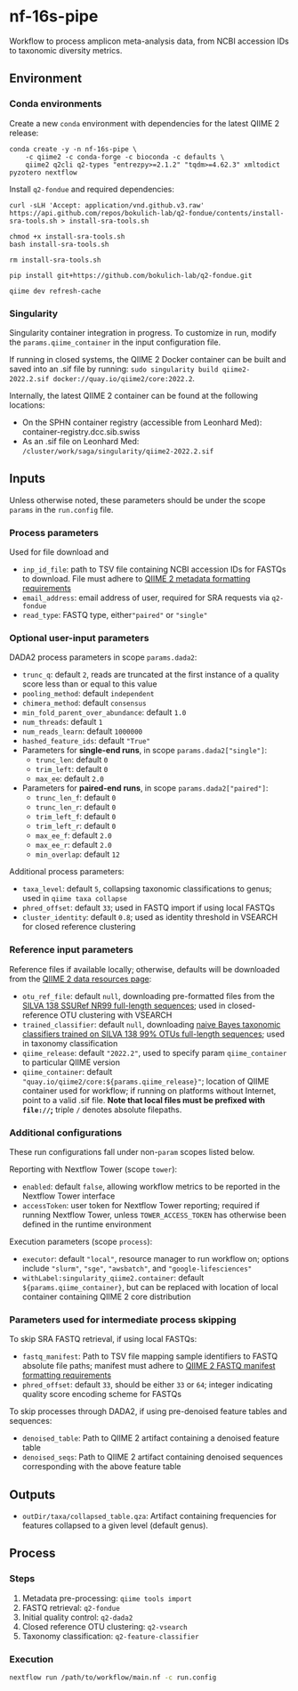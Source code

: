 # nf-16s-pipe
Workflow to process amplicon meta-analysis data, from NCBI accession IDs to taxonomic diversity metrics.

## Environment

### Conda environments

Create a new `conda` environment with dependencies for the latest QIIME 2 release:
```
conda create -y -n nf-16s-pipe \
    -c qiime2 -c conda-forge -c bioconda -c defaults \
    qiime2 q2cli q2-types "entrezpy>=2.1.2" "tqdm>=4.62.3" xmltodict pyzotero nextflow
```

Install `q2-fondue` and required dependencies:
```
curl -sLH 'Accept: application/vnd.github.v3.raw' https://api.github.com/repos/bokulich-lab/q2-fondue/contents/install-sra-tools.sh > install-sra-tools.sh

chmod +x install-sra-tools.sh
bash install-sra-tools.sh

rm install-sra-tools.sh

pip install git+https://github.com/bokulich-lab/q2-fondue.git

qiime dev refresh-cache
```

### Singularity

Singularity container integration in progress. To customize in run, modify the `params.qiime_container` in the input configuration file.

If running in closed systems, the QIIME 2 Docker container can be built and saved into an .sif file by running: `sudo singularity build qiime2-2022.2.sif docker://quay.io/qiime2/core:2022.2`.

Internally, the latest QIIME 2 container can be found at the following locations:
* On the SPHN container registry (accessible from Leonhard Med): container-registry.dcc.sib.swiss
* As an .sif file on Leonhard Med: `/cluster/work/saga/singularity/qiime2-2022.2.sif`

## Inputs

Unless otherwise noted, these parameters should be under the scope `params` in the `run.config` file.

### Process parameters

Used for file download and 
* `inp_id_file`: path to TSV file containing NCBI accession IDs for FASTQs to download. File must adhere to [QIIME 2 metadata formatting requirements](https://docs.qiime2.org/2022.2/tutorials/metadata/#metadata-formatting-requirements)
* `email_address`: email address of user, required for SRA requests via `q2-fondue`
* `read_type`: FASTQ type, either`"paired"` or `"single"`

### Optional user-input parameters

DADA2 process parameters in scope `params.dada2`:
  * `trunc_q`: default `2`, reads are truncated at the first instance of a quality score less than or equal to this value
  * `pooling_method`: default `independent`
  * `chimera_method`: default `consensus`
  * `min_fold_parent_over_abundance`: default `1.0`
  * `num_threads`: default `1`
  * `num_reads_learn`: default `1000000`
  * `hashed_feature_ids`: default `"True"`
  * Parameters for **single-end runs**, in scope `params.dada2["single"]`:
    * `trunc_len`: default `0`
    * `trim_left`: default `0`
    * `max_ee`: default `2.0`
  * Parameters for **paired-end runs**, in scope `params.dada2["paired"]`:
    * `trunc_len_f`: default `0`
    * `trunc_len_r`: default `0`
    * `trim_left_f`: default `0`
    * `trim_left_r`: default `0`
    * `max_ee_f`: default `2.0`
    * `max_ee_r`: default `2.0`
    * `min_overlap`: default `12`
  
Additional process parameters:
  * `taxa_level`: default `5`, collapsing taxonomic classifications to genus; used in `qiime taxa collapse`
  * `phred_offset`: default `33`; used in FASTQ import if using local FASTQs
  * `cluster_identity`: default `0.8`; used as identity threshold in VSEARCH for closed reference clustering

### Reference input parameters
Reference files if available locally; otherwise, defaults will be downloaded from the [QIIME 2 data resources page](https://docs.qiime2.org/2022.2/data-resources/):
* `otu_ref_file`: default `null`, downloading pre-formatted files from the [SILVA 138 SSURef NR99 full-length sequences](https://data.qiime2.org/2022.2/common/silva-138-99-seqs.qza); used in closed-reference OTU clustering with VSEARCH
* `trained_classifier`: default `null`, downloading [naive Bayes taxonomic classifiers trained on SILVA 138 99% OTUs 
full-length sequences](https://data.qiime2.org/2022.2/common/silva-138-99-nb-classifier.qza); used in taxonomy classification
* `qiime_release`: default `"2022.2"`, used to specify param `qiime_container` to particular QIIME version
* `qiime_container`: default `"quay.io/qiime2/core:${params.qiime_release}"`; location of QIIME container used for workflow; if running on platforms without Internet, point to a valid .sif file. **Note that local files must be prefixed with `file://`;** triple `/` denotes absolute filepaths.

### Additional configurations

These run configurations fall under non-`param` scopes listed below.

Reporting with Nextflow Tower (scope `tower`):
* `enabled`: default `false`, allowing workflow metrics to be reported in the Nextflow Tower interface
* `accessToken`: user token for Nextflow Tower reporting; required if running Nextflow Tower, unless `TOWER_ACCESS_TOKEN` has otherwise been defined in the runtime environment

Execution parameters (scope `process`):
* `executor`: default `"local"`, resource manager to run workflow on; options include `"slurm"`, `"sge"`, `"awsbatch"`, and `"google-lifesciences"`
* `withLabel:singularity_qiime2.container`: default `${params.qiime_container}`, but can be replaced with location of local container containing QIIME 2 core distribution

### Parameters used for intermediate process skipping

To skip SRA FASTQ retrieval, if using local FASTQs:
* `fastq_manifest`: Path to TSV file mapping sample identifiers to FASTQ absolute file paths; manifest must adhere to [QIIME 2 FASTQ manifest formatting requirements](https://docs.qiime2.org/2022.2/tutorials/importing/#fastq-manifest-formats)
* `phred_offset`: default `33`, should be either `33` or `64`; integer indicating quality score encoding scheme for FASTQs

To skip processes through DADA2, if using pre-denoised feature tables and sequences:
* `denoised_table`: Path to QIIME 2 artifact containing a denoised feature table
* `denoised_seqs`: Path to QIIME 2 artifact containing denoised sequences corresponding with the above feature table

## Outputs

* `outDir/taxa/collapsed_table.qza`: Artifact containing frequencies for features collapsed to a given level (default genus).

## Process

### Steps

1. Metadata pre-processing: `qiime tools import`
2. FASTQ retrieval: `q2-fondue`
3. Initial quality control: `q2-dada2`
4. Closed reference OTU clustering: `q2-vsearch` 
5. Taxonomy classification: `q2-feature-classifier`

### Execution

```bash
nextflow run /path/to/workflow/main.nf -c run.config
```
